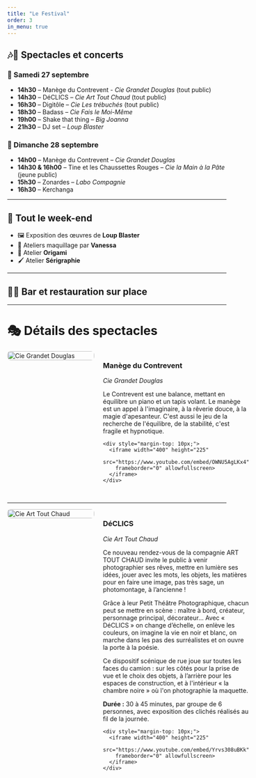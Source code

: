 ```yaml
---
title: "Le Festival"
order: 3
in_menu: true
---
```

## 🎶🥳 Spectacles et concerts  

### 📅 Samedi 27 septembre
- **14h30** – Manège du Contrevent -  _Cie Grandet Douglas_ (tout public)  
- **14h30** – DéCLICS – _Cie Art Tout Chaud_ (tout public)  
- **16h30** – Digitôle – _Cie Les trébuchés_ (tout public)  
- **18h30** – Badass – _Cie Fais le Moi-Même_  
- **19h00** – Shake that thing – _Big Joanna_  
- **21h30** – DJ set – _Loup Blaster_  

### 📅 Dimanche 28 septembre
- **14h00** – Manège du Contrevent – _Cie Grandet Douglas_  
- **14h30 & 16h00** – Tine et les Chaussettes Rouges – _Cie la Main à la Pâte_ (jeune public)  
- **15h30** – Zonardes – _Labo Compagnie_  
- **16h30** – Kerchanga  

---

## 🎨 Tout le week-end
- 🖼️ Exposition des œuvres de **Loup Blaster**  
- 💄 Ateliers maquillage par **Vanessa**  
- 🐸 Atelier **Origami**  
- 🖌️ Atelier **Sérigraphie**  

---

## 🍻🥙 Bar et restauration sur place  

---

# 🎭 Détails des spectacles

<!-- Manège du Contrevent -->
<div style="display: flex; align-items: flex-start; margin-bottom: 30px;">

  <div style="flex: 0 0 200px; margin-right: 20px;">
    <img src="{% link images/grandet-douglas.jpg %}" alt="Cie Grandet Douglas" style="width:100%; border-radius: 8px;">
  </div>

  <div style="flex: 1;">
    <h3>Manège du Contrevent</h3>
    <p><i>Cie Grandet Douglas</i></p>
    <p>
      Le Contrevent est une balance, mettant en équilibre un piano et un tapis volant.  
      Le manège est un appel à l'imaginaire, à la rêverie douce, à la magie d'apesanteur.  
      C'est aussi le jeu de la recherche de l'équilibre, de la stabilité, c'est fragile et hypnotique.
    </p>

    <div style="margin-top: 10px;">
      <iframe width="400" height="225" 
        src="https://www.youtube.com/embed/OWNU5AgLKx4" 
        frameborder="0" allowfullscreen>
      </iframe>
    </div>
  </div>

</div>

---

<!-- DéCLICS -->
<div style="display: flex; align-items: flex-start; margin-bottom: 30px;">

  <div style="flex: 0 0 200px; margin-right: 20px;">
    <img src="{% link images/declics-art-tout-chaud.jpg %}" alt="Cie Art Tout Chaud" style="width:100%; border-radius: 8px;">
  </div>

  <div style="flex: 1;">
    <h3>DéCLICS</h3>
    <p><i>Cie Art Tout Chaud</i></p>
    <p>
      Ce nouveau rendez-vous de la compagnie ART TOUT CHAUD invite le public à venir 
      photographier ses rêves, mettre en lumière ses idées, jouer avec les mots, les objets, 
      les matières pour en faire une image, pas très sage, un photomontage, à l’ancienne !
    </p>
    <p>
      Grâce à leur Petit Théâtre Photographique, chacun peut se mettre en scène : maître à bord, 
      créateur, personnage principal, décorateur… Avec « DéCLICS » on change d’échelle, 
      on enlève les couleurs, on imagine la vie en noir et blanc, on marche dans les pas des 
      surréalistes et on ouvre la porte à la poésie.
    </p>
    <p>
      Ce dispositif scénique de rue joue sur toutes les faces du camion : sur les côtés 
      pour la prise de vue et le choix des objets, à l’arrière pour les espaces de construction, 
      et à l'intérieur « la chambre noire » où l'on photographie la maquette.
    </p>
    <p><b>Durée :</b> 30 à 45 minutes, par groupe de 6 personnes, avec exposition des clichés réalisés au fil de la journée.</p>

    <div style="margin-top: 10px;">
      <iframe width="400" height="225" 
        src="https://www.youtube.com/embed/Yrvs308uBKk" 
        frameborder="0" allowfullscreen>
      </iframe>
    </div>
  </div>

</div> 
